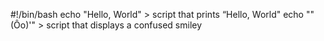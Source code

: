 #!/bin/bash
echo "Hello, World" > script that prints “Hello, World"
echo ""(Ôo)'\" > script that displays a confused smiley
